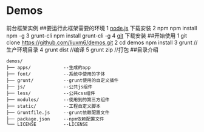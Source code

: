 # Demos
前台框架实例
##要运行此框架需要的环境
1 [node.js](https://nodejs.org/)
    下载安装
2 npm
    npm install npm -g
3 grunt-cli
    npm install grunt-cli -g
4 [git](http://git-scm.com/download/)
    下载安装
##开始使用
    1 git clone https://github.com/liuxm6/demos.git
    2 cd demos
      npm install
    3 grunt //生产环境目录
    4 grunt dist //编译
    5 grunt zip  //打包
##目录介绍
```
demos/
├── apps/            --生成的app
├── font/            --系统中使用的字体
├── grunt/           --grunt使用的自定义插件
├── js/              --公共js组件
├── less/            --公共css组件
├── modules/         --使用到的第三方组件
├── static/          --工程自定义脚本
├── Gruntfile.js     --grunt依赖配置文件
├── package.json     --npm依赖配置文件
└── LICENSE          --LICENSE
```